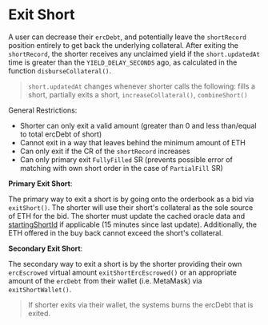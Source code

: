# Exit Short

A user can decrease their `ercDebt`, and potentially leave the `shortRecord` position entirely to get back the underlying collateral. After exiting the `shortRecord`, the shorter receives any unclaimed yield if the `short.updatedAt` time is greater than the `YIELD_DELAY_SECONDS` ago, as calculated in the function `disburseCollateral()`.

> `short.updatedAt` changes whenever shorter calls the following: fills a short, partially exits a short, `increaseCollateral()`, `combineShort()`

General Restrictions:

- Shorter can only exit a valid amount (greater than 0 and less than/equal to total ercDebt of short)
- Cannot exit in a way that leaves behind the minimum amount of ETH
- Can only exit if the CR of the `shortRecord` increases
- Can only primary exit `FullyFilled` SR (prevents possible error of matching with own short order in the case of `PartialFill` SR)

**Primary Exit Short**:

The primary way to exit a short is by going onto the orderbook as a bid via `exitShort()`. The shorter will use their short's collateral as the sole source of ETH for the bid. The shorter must update the cached oracle data and [startingShortId](../technical/ob#Matching) if applicable (15 minutes since last update). Additionally, the ETH offered in the buy back cannot exceed the short's collateral.

**Secondary Exit Short**:

The secondary way to exit a short is by the shorter providing their own `ercEscrowed` virtual amount `exitShortErcEscrowed()` or an appropriate amount of the `ercDebt` from their wallet (i.e. MetaMask) via `exitShortWallet()`.

> If shorter exits via their wallet, the systems burns the ercDebt that is exited.
